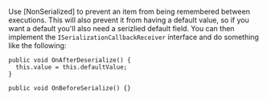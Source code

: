 Use [NonSerialized] to prevent an item from being remembered between
executions. This will also prevent it from having a default value, so if
you want a default you'll also need a serizlied default field. You can
then implement the `ISerializationCallbackReceiver` interface and do
something like the following:

```
public void OnAfterDeserialize() {
  this.value = this.defaultValue;
}

public void OnBeforeSerialize() {}
```